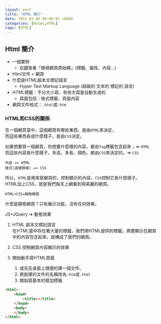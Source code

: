 ```yaml
---
layout: post
title: "HTML 簡介"
date: 2011-02-06 00:00:01 +0800
categories: [Notes,HTML]
tags: [HTML]
---
```


## Html 簡介
- 一個實例
    - 右鍵查看「檢視網頁原始碼」(標籤、屬性、內容…)
- Html文件 = 網頁
- 什麼是HTML超本文標記語言
    - Hyper Text Markup Language (超級的 文本的 標記的 語言)
- HTML標籤：不分大小寫、有些大寫是自動生成的
    - 頁面包括：格式標籤、頁面內容
- 網頁文件格式：`.html`或`.htm`

### HTML和CSS的關係 
在一個網頁當中，這個網頁有哪些東西，是由`HTML`來決定，  
而這些東西長成什麼樣子，是由`CSS`決定。
    
如果想要寫一個網頁，你想要什麼樣的內容，都由`Tag`標籤包含起來；=> `HTML`  
而這些內容長什麼樣子，多高、多長、顏色，都由`CSS`來決定的。=> `CSS`

```
內容 => HTML  
樣式(高矮胖瘦) => CSS
```

所以，`HTML`是用來寫網頁的，控制顯示的內容，`CSS`控制它長什麼樣子。  
HTML加上CSS，就是我們每天上網看到得美麗的網頁。    

```
HTML+CSS=靜態網頁
```
什麼是靜態網頁？只有展示功能，沒有任何效果。

JS+JQuery => 動態效果
    

1. HTML
超本文標記語言    
在HTML當中存在著大量的標籤，我們用HTML提供的標籤，將要顯示在網頁中的內容包含起來，就構成了我們的網頁。    

2. CSS
控制網頁內容顯示的效果

3. 開始動手寫HTML頁面
    1. 或先在桌面上隨便的建一個文件。
    2. 將創建的文件的名稱改為`.htm`或`.html`
    3. 開始寫基本的框加標籤
  
```html
<html>
    <head>
        <title></title>
    </head>
    <body>
    </body>
</html>
```